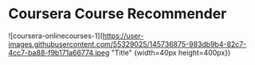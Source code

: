 # Coursera Course Recommender

![coursera-onlinecourses-1](https://user-images.githubusercontent.com/55329025/145736875-983db9b4-82c7-4cc7-ba88-f9b171a66774.jpeg "Title" {width=40px height=400px})
